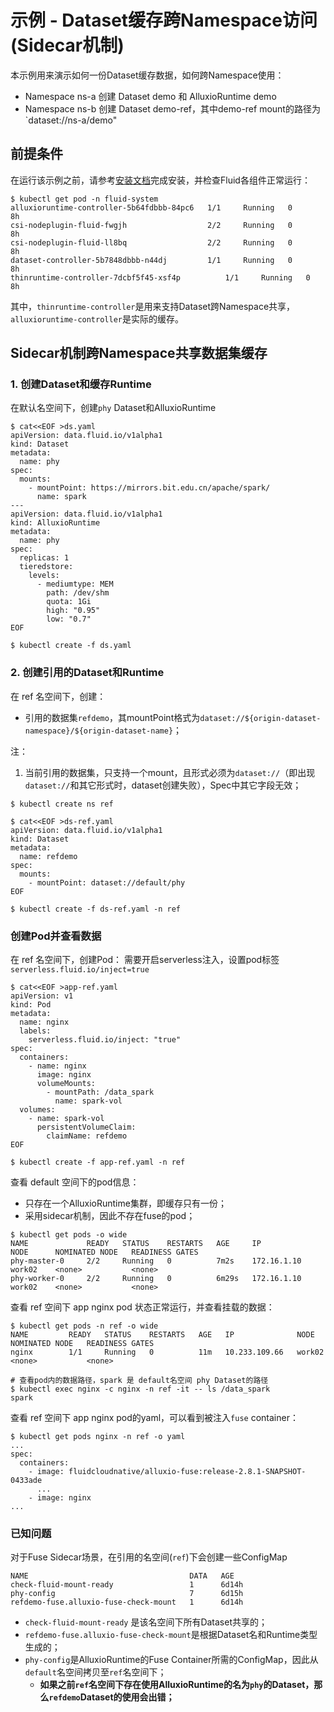 # 示例 - Dataset缓存跨Namespace访问(Sidecar机制)
本示例用来演示如何一份Dataset缓存数据，如何跨Namespace使用：
- Namespace ns-a 创建 Dataset demo 和 AlluxioRuntime demo
- Namespace ns-b 创建 Dataset demo-ref，其中demo-ref  mount的路径为`dataset://ns-a/demo"
 
## 前提条件
在运行该示例之前，请参考[安装文档](../userguide/install.md)完成安装，并检查Fluid各组件正常运行：
```shell
$ kubectl get pod -n fluid-system
alluxioruntime-controller-5b64fdbbb-84pc6   1/1     Running   0          8h
csi-nodeplugin-fluid-fwgjh                  2/2     Running   0          8h
csi-nodeplugin-fluid-ll8bq                  2/2     Running   0          8h
dataset-controller-5b7848dbbb-n44dj         1/1     Running   0          8h
thinruntime-controller-7dcbf5f45-xsf4p          1/1     Running   0          8h
```

其中，`thinruntime-controller`是用来支持Dataset跨Namespace共享，`alluxioruntime-controller`是实际的缓存。

## Sidecar机制跨Namespace共享数据集缓存
###  1. 创建Dataset和缓存Runtime

在默认名空间下，创建`phy` Dataset和AlluxioRuntime
```shell
$ cat<<EOF >ds.yaml
apiVersion: data.fluid.io/v1alpha1
kind: Dataset
metadata:
  name: phy
spec:
  mounts:
    - mountPoint: https://mirrors.bit.edu.cn/apache/spark/
      name: spark
---
apiVersion: data.fluid.io/v1alpha1
kind: AlluxioRuntime
metadata:
  name: phy
spec:
  replicas: 1
  tieredstore:
    levels:
      - mediumtype: MEM
        path: /dev/shm
        quota: 1Gi
        high: "0.95"
        low: "0.7"
EOF

$ kubectl create -f ds.yaml
```

### 2. 创建引用的Dataset和Runtime
在 ref 名空间下，创建：
- 引用的数据集`refdemo`，其mountPoint格式为`dataset://${origin-dataset-namespace}/${origin-dataset-name}`；

注：
1. 当前引用的数据集，只支持一个mount，且形式必须为`dataset://`（即出现`dataset://`和其它形式时，dataset创建失败），Spec中其它字段无效；
```shell
$ kubectl create ns ref

$ cat<<EOF >ds-ref.yaml
apiVersion: data.fluid.io/v1alpha1
kind: Dataset
metadata:
  name: refdemo
spec:
  mounts:
    - mountPoint: dataset://default/phy
EOF

$ kubectl create -f ds-ref.yaml -n ref
```

### 创建Pod并查看数据

在 ref 名空间下，创建Pod：
需要开启serverless注入，设置pod标签`serverless.fluid.io/inject=true`
```shell
$ cat<<EOF >app-ref.yaml
apiVersion: v1
kind: Pod
metadata:
  name: nginx
  labels:
    serverless.fluid.io/inject: "true"
spec:
  containers:
    - name: nginx
      image: nginx
      volumeMounts:
        - mountPath: /data_spark
          name: spark-vol
  volumes:
    - name: spark-vol
      persistentVolumeClaim:
        claimName: refdemo
EOF

$ kubectl create -f app-ref.yaml -n ref
```

查看 default 空间下的pod信息：
- 只存在一个AlluxioRuntime集群，即缓存只有一份；
- 采用sidecar机制，因此不存在fuse的pod；
```shell
$ kubectl get pods -o wide
NAME             READY   STATUS    RESTARTS   AGE     IP              NODE      NOMINATED NODE   READINESS GATES
phy-master-0     2/2     Running   0          7m2s    172.16.1.10     work02    <none>           <none>
phy-worker-0     2/2     Running   0          6m29s   172.16.1.10     work02    <none>           <none>
```

查看 ref 空间下 app nginx pod 状态正常运行，并查看挂载的数据：
```shell
$ kubectl get pods -n ref -o wide
NAME         READY   STATUS    RESTARTS   AGE   IP              NODE      NOMINATED NODE   READINESS GATES
nginx        1/1     Running   0          11m   10.233.109.66   work02    <none>           <none>

# 查看pod内的数据路径，spark 是 default名空间 phy Dataset的路径
$ kubectl exec nginx -c nginx -n ref -it -- ls /data_spark
spark
```

查看 ref 空间下 app nginx pod的yaml，可以看到被注入`fuse` container：
```shell
$ kubectl get pods nginx -n ref -o yaml
...
spec:
  containers:
    - image: fluidcloudnative/alluxio-fuse:release-2.8.1-SNAPSHOT-0433ade
      ...
    - image: nginx
...
```

### 已知问题

对于Fuse Sidecar场景，在引用的名空间(`ref`)下会创建一些ConfigMap
```shell
NAME                                    DATA   AGE
check-fluid-mount-ready                 1      6d14h
phy-config                              7      6d15h
refdemo-fuse.alluxio-fuse-check-mount   1      6d14h
```
- `check-fluid-mount-ready` 是该名空间下所有Dataset共享的；
- `refdemo-fuse.alluxio-fuse-check-mount`是根据Dataset名和Runtime类型生成的；
- `phy-config`是AlluxioRuntime的Fuse Container所需的ConfigMap，因此从`default`名空间拷贝至`ref`名空间下；
  - **如果之前`ref`名空间下存在使用AlluxioRuntime的名为`phy`的Dataset，那么`refdemo`Dataset的使用会出错；**